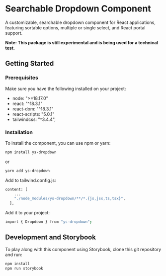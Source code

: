 # Searchable Dropdown Component

A customizable, searchable dropdown component for React applications, featuring sortable options, multiple or single select, and React portal support.

**Note: This package is still experimental and is being used for a technical test.**

## Getting Started

### Prerequisites

Make sure you have the following installed on your project:

- node: ">=18.17.0"
- react: "^18.3.1"
- react-dom: "^18.3.1"
- react-scripts: "5.0.1"
- tailwindcss: "^3.4.4",

### Installation

To install the component, you can use npm or yarn:

```bash
npm install ys-dropdown
```

or

```bash
yarn add ys-dropdown
```

Add to tailwind.config.js:

```bash
content: [
    ...
    "./node_modules/ys-dropdown/**/*.{js,jsx,ts,tsx}",
  ],
```

Add it to your project:

```bash
import { Dropdown } from "ys-dropdown";
```

## Development and Storybook

To play along with this component using Storybook, clone this git repository and run:

```bash
npm install
npm run storybook
```

